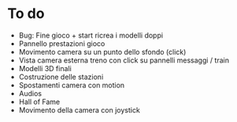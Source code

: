 # To do

  * Bug: Fine gioco + start ricrea i modelli doppi
  * Pannello prestazioni gioco
  * Movimento camera su un punto dello sfondo (click) 
  * Vista camera esterna treno con click su pannelli messaggi / train
  * Modelli 3D finali
  * Costruzione delle stazioni
  * Spostamenti camera con motion
  * Audios
  * Hall of Fame
  * Movimento della camera con joystick
  